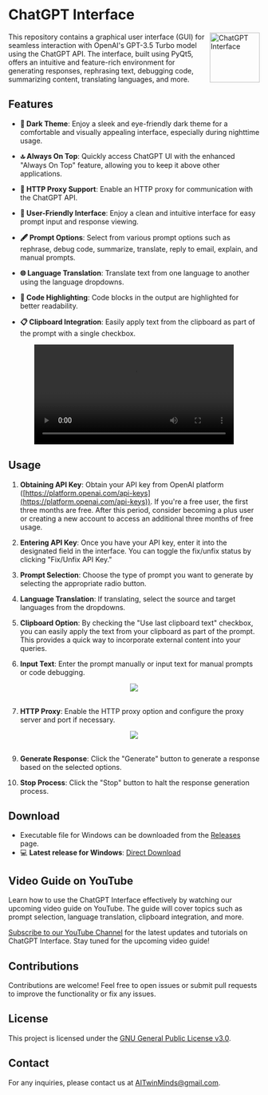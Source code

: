 <h1 align="left">ChatGPT Interface</h1>

<img align="right" width="100" height="100" src="https://github.com/I-A-Team/ChatGPT-UI/blob/main/icon.png" alt="ChatGPT Interface">

<!-- Rest of your README content goes here -->


This repository contains a graphical user interface (GUI) for seamless interaction with OpenAI's GPT-3.5 Turbo model using the ChatGPT API. The interface, built using PyQt5, offers an intuitive and feature-rich environment for generating responses, rephrasing text, debugging code, summarizing content, translating languages, and more.

## Features

- **🌙 Dark Theme**: Enjoy a sleek and eye-friendly dark theme for a comfortable and visually appealing interface, especially during nighttime usage.
  
- **🔝 Always On Top**: Quickly access ChatGPT UI with the enhanced "Always On Top" feature, allowing you to keep it above other applications.

- **🔄 HTTP Proxy Support**: Enable an HTTP proxy for communication with the ChatGPT API.

- **🤝 User-Friendly Interface**: Enjoy a clean and intuitive interface for easy prompt input and response viewing.

- **🖋️ Prompt Options**: Select from various prompt options such as rephrase, debug code, summarize, translate, reply to email, explain, and manual prompts.

- **🌐 Language Translation**: Translate text from one language to another using the language dropdowns.

- **🎨 Code Highlighting**: Code blocks in the output are highlighted for better readability.

- **📋 Clipboard Integration**: Easily apply text from the clipboard as part of the prompt with a single checkbox.

<div align="center">
  <video src="https://github.com/AITwinMinds/ChatGPT-UI/assets/127874551/3d32e148-c6cf-4ea3-b13e-5aed38143f7f" width="400" />
</div>

## Usage

1. **Obtaining API Key**: Obtain your API key from OpenAI platform ([https://platform.openai.com/api-keys](https://platform.openai.com/api-keys)). If you're a free user, the first three months are free. After this period, consider becoming a plus user or creating a new account to access an additional three months of free usage.

2. **Entering API Key**: Once you have your API key, enter it into the designated field in the interface. You can toggle the fix/unfix status by clicking "Fix/Unfix API Key."

3. **Prompt Selection**: Choose the type of prompt you want to generate by selecting the appropriate radio button.

4. **Language Translation**: If translating, select the source and target languages from the dropdowns.

5. **Clipboard Option**: By checking the "Use last clipboard text" checkbox, you can easily apply the text from your clipboard as part of the prompt. This provides a quick way to incorporate external content into your queries.

6. **Input Text**: Enter the prompt manually or input text for manual prompts or code debugging.

<div align="center">
  <img src="https://github.com/AITwinMinds/ChatGPT-UI/assets/127874551/25770598-de4b-4a4d-95ee-e358e74af35a" />
</div>
<br>

7. **HTTP Proxy**: Enable the HTTP proxy option and configure the proxy server and port if necessary.

<div align="center">
  <img src="https://github.com/AITwinMinds/ChatGPT-UI/assets/127874551/d64a099b-0dc7-4422-8ed1-c91eaed7f0ab" />
</div>
<br>

9. **Generate Response**: Click the "Generate" button to generate a response based on the selected options.

10. **Stop Process**: Click the "Stop" button to halt the response generation process.

## Download

- Executable file for Windows can be downloaded from the [Releases](https://github.com/I-A-Team/ChatGPT-UI/releases) page.
- 💻 **Latest release for Windows**: [Direct Download](https://github.com/AITwinMinds/ChatGPT-UI/releases/download/v1.0/ChatGPT-UI.exe)

## Video Guide on YouTube

Learn how to use the ChatGPT Interface effectively by watching our upcoming video guide on YouTube. The guide will cover topics such as prompt selection, language translation, clipboard integration, and more.

[Subscribe to our YouTube Channel](https://www.youtube.com/@AITwinMinds) for the latest updates and tutorials on ChatGPT Interface. Stay tuned for the upcoming video guide!

## Contributions

Contributions are welcome! Feel free to open issues or submit pull requests to improve the functionality or fix any issues.

## License

This project is licensed under the [GNU General Public License v3.0](LICENSE).

## Contact

For any inquiries, please contact us at [AITwinMinds@gmail.com](mailto:AITwinMinds@gmail.com).
